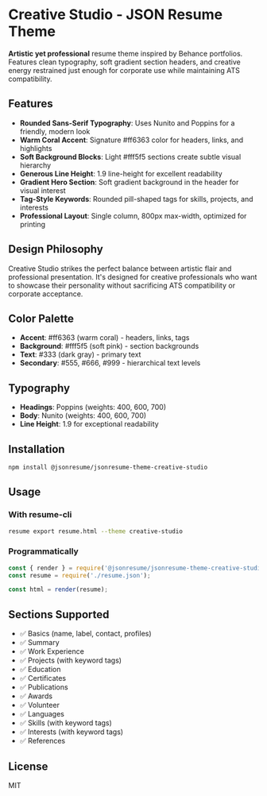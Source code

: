 # Creative Studio - JSON Resume Theme

**Artistic yet professional** resume theme inspired by Behance portfolios. Features clean typography, soft gradient section headers, and creative energy restrained just enough for corporate use while maintaining ATS compatibility.

## Features

- **Rounded Sans-Serif Typography**: Uses Nunito and Poppins for a friendly, modern look
- **Warm Coral Accent**: Signature #ff6363 color for headers, links, and highlights
- **Soft Background Blocks**: Light #fff5f5 sections create subtle visual hierarchy
- **Generous Line Height**: 1.9 line-height for excellent readability
- **Gradient Hero Section**: Soft gradient background in the header for visual interest
- **Tag-Style Keywords**: Rounded pill-shaped tags for skills, projects, and interests
- **Professional Layout**: Single column, 800px max-width, optimized for printing

## Design Philosophy

Creative Studio strikes the perfect balance between artistic flair and professional presentation. It's designed for creative professionals who want to showcase their personality without sacrificing ATS compatibility or corporate acceptance.

## Color Palette

- **Accent**: #ff6363 (warm coral) - headers, links, tags
- **Background**: #fff5f5 (soft pink) - section backgrounds
- **Text**: #333 (dark gray) - primary text
- **Secondary**: #555, #666, #999 - hierarchical text levels

## Typography

- **Headings**: Poppins (weights: 400, 600, 700)
- **Body**: Nunito (weights: 400, 600, 700)
- **Line Height**: 1.9 for exceptional readability

## Installation

```bash
npm install @jsonresume/jsonresume-theme-creative-studio
```

## Usage

### With resume-cli

```bash
resume export resume.html --theme creative-studio
```

### Programmatically

```javascript
const { render } = require('@jsonresume/jsonresume-theme-creative-studio');
const resume = require('./resume.json');

const html = render(resume);
```

## Sections Supported

- ✅ Basics (name, label, contact, profiles)
- ✅ Summary
- ✅ Work Experience
- ✅ Projects (with keyword tags)
- ✅ Education
- ✅ Certificates
- ✅ Publications
- ✅ Awards
- ✅ Volunteer
- ✅ Languages
- ✅ Skills (with keyword tags)
- ✅ Interests (with keyword tags)
- ✅ References

## License

MIT
